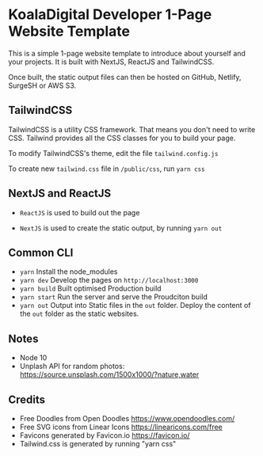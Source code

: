# KoalaDigital Developer 1-Page Website Template

This is a simple 1-page website template to introduce about yourself and your projects. It is built with NextJS, ReactJS
and TailwindCSS.

Once built, the static output files can then be hosted on GitHub, Netlify, SurgeSH or AWS S3.

## TailwindCSS

TailwindCSS is a utility CSS framework. That means you don't need to write CSS. Tailwind provides all the CSS classes for you
to build your page.

To modify TailwindCSS's theme, edit the file `tailwind.config.js`

To create new `tailwind.css` file in `/public/css`, run `yarn css`

## NextJS and ReactJS

- `ReactJS` is used to build out the page

- `NextJS` is used to create the static output, by running `yarn out`

## Common CLI

- `yarn` Install the node_modules
- `yarn dev` Develop the pages on `http://localhost:3000`
- `yarn build` Built optimised Production build
- `yarn start` Run the server and serve the Proudciton build
- `yarn out` Output into Static files in the `out` folder. Deploy the content of the `out` folder as the static websites.

## Notes

- Node 10
- Unplash API for random photos: https://source.unsplash.com/1500x1000/?nature,water

## Credits

- Free Doodles from Open Doodles https://www.opendoodles.com/
- Free SVG icons from Linear Icons https://linearicons.com/free
- Favicons generated by Favicon.io https://favicon.io/
- Tailwind.css is generated by running "yarn css"
